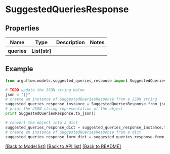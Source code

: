 # SuggestedQueriesResponse


## Properties

Name | Type | Description | Notes
------------ | ------------- | ------------- | -------------
**queries** | **List[str]** |  | 

## Example

```python
from arguflow.models.suggested_queries_response import SuggestedQueriesResponse

# TODO update the JSON string below
json = "{}"
# create an instance of SuggestedQueriesResponse from a JSON string
suggested_queries_response_instance = SuggestedQueriesResponse.from_json(json)
# print the JSON string representation of the object
print SuggestedQueriesResponse.to_json()

# convert the object into a dict
suggested_queries_response_dict = suggested_queries_response_instance.to_dict()
# create an instance of SuggestedQueriesResponse from a dict
suggested_queries_response_form_dict = suggested_queries_response.from_dict(suggested_queries_response_dict)
```
[[Back to Model list]](../README.md#documentation-for-models) [[Back to API list]](../README.md#documentation-for-api-endpoints) [[Back to README]](../README.md)


